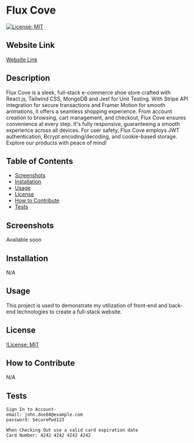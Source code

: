 # Flux Cove

[![License: MIT](https://img.shields.io/badge/License-MIT-yellow.svg)](https://opensource.org/licenses/MIT)

## Website Link
[Website Link](https://www.fluxcove.com/)

## Description
Flux Cove is a sleek, full-stack e-commerce shoe store crafted with React.js, Tailwind CSS, MongoDB and Jest for Unit Testing. With Stripe API integration for secure transactions and Framer Motion for smooth animations, it offers a seamless shopping experience. From account creation to browsing, cart management, and checkout, Flux Cove ensures convenience at every step. It's fully responsive, guaranteeing a smooth experience across all devices. For user safety, Flux Cove employs JWT authentication, Bcrypt encoding/decoding, and cookie-based storage. Explore our products with peace of mind!

## Table of Contents
- [Screenshots](#screenshots)
- [Installation](#installation)
- [Usage](#usage)
- [License](#license)
- [How to Contribute](#how-to-contribute)
- [Tests](#tests)

## Screenshots
Available soon

## Installation
N/A

## Usage
This project is used to demonstrate my utilization of front-end and back-end technologies to create a full-stack website. 

## License
[!License: MIT](https://choosealicense.com/licenses/mit/)

## How to Contribute
N/A

## Tests
```
Sign In to Account-
email: john.doe84@example.com
password: SecurePwd123

When Checking Out use a valid card expiration date
Card Number: 4242 4242 4242 4242
```

